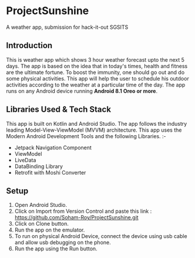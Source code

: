 # ProjectSunshine
A weather app, submission for hack-it-out SGSITS

## Introduction
This is weather app which shows 3 hour weather forecast upto the next 5 days. The app is based on the idea that in today's times, health and fitness are the ultimate fortune. 
To boost the immunity, one should go out and do some physical activities. This app will help the user to schedule his outdoor activities according to the weather at a 
particular time of the day. The app runs on any Android device running **Android 8.1 Oreo or more**.

## Libraries Used & Tech Stack
This app is built on Kotlin and Android Studio. The app follows the industry leading Model-View-ViewModel (MVVM) architecture. This app uses the Modern Android Development
Tools and the following Libraries. :-
* Jetpack Navigation Component
* ViewModel
* LiveData
* DataBinding Library
* Retrofit with Moshi Converter

## Setup
1) Open Android Studio.
2) Click on Import from Version Control and paste this link : https://github.com/Soham-Roy/ProjectSunshine.git
3) Click on Clone button.
4) Run the app on the emulator.
5) To run on physical Android Device, connect the device using usb cable and allow usb debugging on the phone.
6) Run the app using the Run button.
